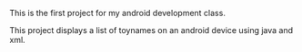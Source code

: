 This is the first project for my android development class.

This project displays a list of toynames on an android device using java and xml. 
